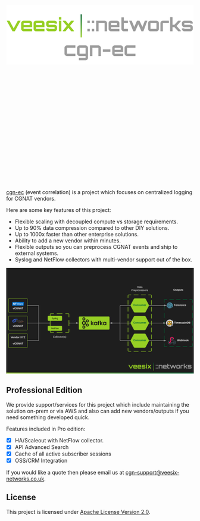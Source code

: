 #

<div style="display: flex; justify-content: center; align-items: center; height: 20vh;">
  <img src="img/logo.png" alt="Logo" style="max-width: 100%; height: auto;">
</div>

<a href="https://github.com/veesix-networks/cgn-ec" target="_blank">cgn-ec</a> (event correlation) is a project which focuses on centralized logging for CGNAT vendors.

Here are some key features of this project:

- Flexible scaling with decoupled compute vs storage requirements.
- Up to 90% data compression compared to other DIY solutions.
- Up to 1000x faster than other enterprise solutions.
- Ability to add a new vendor within minutes.
- Flexible outputs so you can preprocess CGNAT events and ship to external systems.
- Syslog and NetFlow collectors with multi-vendor support out of the box.

![Basic Architecture](./img/veesix_networks_cgn_logging.png)

## Professional Edition

We provide support/services for this project which include maintaining the solution on-prem or via AWS and also can add new vendors/outputs if you need something developed quick.

Features included in Pro edition:

- [x] HA/Scaleout with NetFlow collector.
- [x] API Advanced Search
- [x] Cache of all active subscriber sessions
- [x] OSS/CRM Integration

If you would like a quote then please email us at [cgn-support@veesix-networks.co.uk](mailto:cgn-support@veesix-networks.co.uk).

## License

This project is licensed under <a href="https://github.com/veesix-networks/cgn-ec/blob/main/LICENSE" target="_blank">Apache License Version 2.0</a>.